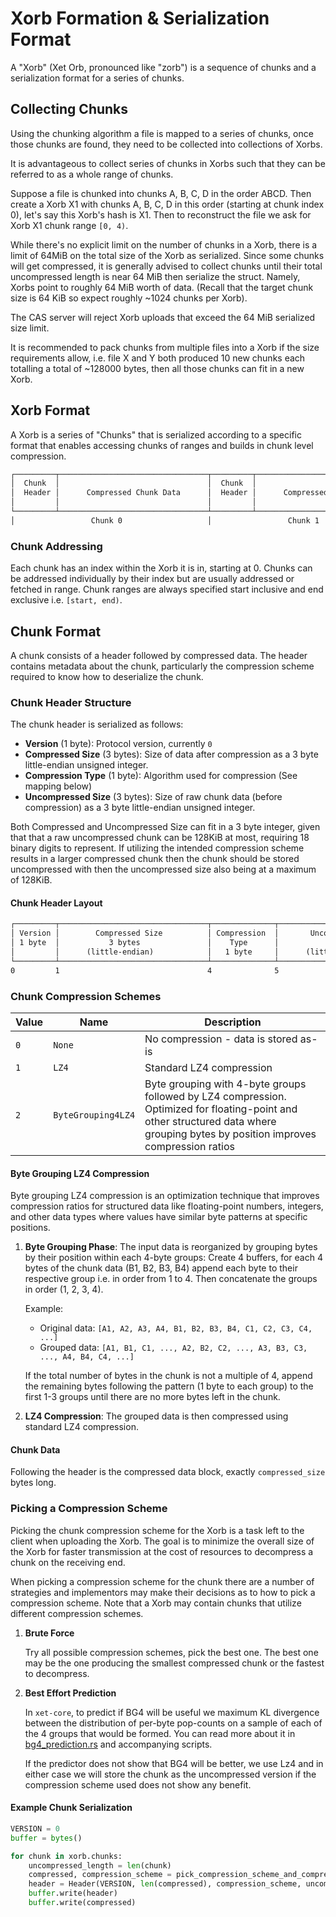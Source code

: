 # Xorb Formation & Serialization Format

A "Xorb" (Xet Orb, pronounced like "zorb") is a sequence of chunks and a serialization format for a series of chunks.

## Collecting Chunks

Using the chunking algorithm a file is mapped to a series of chunks, once those chunks are found, they need to be collected into collections of Xorbs.

It is advantageous to collect series of chunks in Xorbs such that they can be referred to as a whole range of chunks.

Suppose a file is chunked into chunks A, B, C, D in the order ABCD. Then create a Xorb X1 with chunks A, B, C, D in this order (starting at chunk index 0), let's say this Xorb's hash is X1. Then to reconstruct the file we ask for Xorb X1 chunk range `[0, 4)`.

While there's no explicit limit on the number of chunks in a Xorb, there is a limit of 64MiB on the total size of the Xorb as serialized.
Since some chunks will get compressed, it is generally advised to collect chunks until their total uncompressed length is near 64 MiB then serialize the struct.
Namely, Xorbs point to roughly 64 MiB worth of data.
(Recall that the target chunk size is 64 KiB so expect roughly ~1024 chunks per Xorb).

The CAS server will reject Xorb uploads that exceed the 64 MiB serialized size limit.

It is recommended to pack chunks from multiple files into a Xorb if the size requirements allow, i.e. file X and Y both produced 10 new chunks each totalling a total of ~128000 bytes, then all those chunks can fit in a new Xorb.

## Xorb Format

A Xorb is a series of "Chunks" that is serialized according to a specific format that enables accessing chunks of ranges and builds in chunk level compression.

```txt
┌─────────┬─────────────────────────────────┬─────────┬─────────────────────────────────┬─────────┬─────────────────────────────────┬──────────
│  Chunk  │                                 │  Chunk  │                                 │  Chunk  │                                 │
│  Header │      Compressed Chunk Data      │  Header │      Compressed Chunk Data      │  Header │      Compressed Chunk Data      │   ...
│         │                                 │         │                                 │         │                                 │
└─────────┴─────────────────────────────────┴─────────┴─────────────────────────────────┴─────────┴─────────────────────────────────┴───────────
│                 Chunk 0                   │                 Chunk 1                   │                 Chunk 2                   │   ...
```

### Chunk Addressing

Each chunk has an index within the Xorb it is in, starting at 0.
Chunks can be addressed individually by their index but are usually addressed or fetched in range.
Chunk ranges are always specified start inclusive and end exclusive i.e. `[start, end)`.

## Chunk Format

A chunk consists of a header followed by compressed data. The header contains metadata about the chunk, particularly the compression scheme required to know how to deserialize the chunk.

### Chunk Header Structure

The chunk header is serialized as follows:

- **Version** (1 byte): Protocol version, currently `0`
- **Compressed Size** (3 bytes): Size of data after compression as a 3 byte little-endian unsigned integer.
- **Compression Type** (1 byte): Algorithm used for compression (See mapping below)
- **Uncompressed Size** (3 bytes): Size of raw chunk data (before compression) as a 3 byte little-endian unsigned integer.

Both Compressed and Uncompressed Size can fit in a 3 byte integer, given that that a raw uncompressed chunk can be 128KiB at most,
requiring 18 binary digits to represent.
If utilizing the intended compression scheme results in a larger compressed chunk then the chunk should be stored uncompressed with then
the uncompressed size also being at a maximum of 128KiB.

#### Chunk Header Layout

```txt
┌─────────┬─────────────────────────────────┬──────────────┬─────────────────────────────────┐
│ Version │        Compressed Size          │ Compression  │       Uncompressed Size         │
│ 1 byte  │           3 bytes               │    Type      │           3 bytes               │
│         │      (little-endian)            │   1 byte     │      (little-endian)            │
└─────────┴─────────────────────────────────┴──────────────┴─────────────────────────────────┘
0         1                                 4              5                                 8
```

### Chunk Compression Schemes

| Value | Name | Description |
|-------|------|-------------|
| `0` | `None` | No compression - data is stored as-is |
| `1` | `LZ4` | Standard LZ4 compression |
| `2` | `ByteGrouping4LZ4` | Byte grouping with 4-byte groups followed by LZ4 compression. Optimized for floating-point and other structured data where grouping bytes by position improves compression ratios |

#### Byte Grouping LZ4 Compression

Byte grouping LZ4 compression is an optimization technique that improves compression ratios for structured data like floating-point numbers, integers, and other data types where values have similar byte patterns at specific positions.

1. **Byte Grouping Phase**: The input data is reorganized by grouping bytes by their position within each 4-byte groups:
   Create 4 buffers, for each 4 bytes of the chunk data (B1, B2, B3, B4) append each byte to their respective group i.e. in order from 1 to 4. Then concatenate the groups in order (1, 2, 3, 4).

   Example:

   - Original data: `[A1, A2, A3, A4, B1, B2, B3, B4, C1, C2, C3, C4, ...]`
   - Grouped data: `[A1, B1, C1, ..., A2, B2, C2, ..., A3, B3, C3, ..., A4, B4, C4, ...]`

   If the total number of bytes in the chunk is not a multiple of 4, append the remaining bytes following the pattern (1 byte to each group) to the first 1-3 groups until there are no more bytes left in the chunk.

2. **LZ4 Compression**: The grouped data is then compressed using standard LZ4 compression.

#### Chunk Data

Following the header is the compressed data block, exactly `compressed_size` bytes long.

### Picking a Compression Scheme

Picking the chunk compression scheme for the Xorb is a task left to the client when uploading the Xorb.
The goal is to minimize the overall size of the Xorb for faster transmission at the cost of resources to decompress a chunk on the receiving end.

When picking a compression scheme for the chunk there are a number of strategies and implementors may make their decisions as to how to pick a compression scheme.
Note that a Xorb may contain chunks that utilize different compression schemes.

1. **Brute Force**

    Try all possible compression schemes, pick the best one.
    The best one may be the one producing the smallest compressed chunk or the fastest to decompress.

2. **Best Effort Prediction**

    In `xet-core`, to predict if BG4 will be useful we maximum KL divergence between the distribution of per-byte pop-counts on a sample of each of the 4 groups that would be formed.
    You can read more about it in [bg4_prediction.rs](../cas_object/src/byte_grouping/bg4_prediction.rs) and accompanying scripts.

    If the predictor does not show that BG4 will be better, we use Lz4 and in either case we will store the chunk as the uncompressed version if the compression scheme used does not show any benefit.

#### Example Chunk Serialization

```python
VERSION = 0
buffer = bytes()

for chunk in xorb.chunks:
    uncompressed_length = len(chunk)
    compressed, compression_scheme = pick_compression_scheme_and_compress(chunk)
    header = Header(VERSION, len(compressed), compression_scheme, uncompressed_length)
    buffer.write(header)
    buffer.write(compressed)
```
